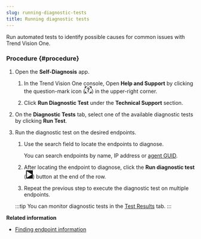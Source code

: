 ```yaml
---
slug: running-diagnostic-tests
title: Running diagnostic tests
---
```


Run automated tests to identify possible causes for common issues with Trend Vision One.

### Procedure {#procedure}

1.  Open the **Self-Diagnosis** app.

    1.  In the Trend Vision One console, Open **Help and Support** by clicking the question-mark icon (![](/images/entry=20230213172122.webp)) in the upper-right corner.

    2.  Click **Run Diagnostic Test** under the **Technical Support** section.

2.  On the **Diagnostic Tests** tab, select one of the available diagnostic tests by clicking **Run Test**.

3.  Run the diagnostic test on the desired endpoints.

    1.  Use the search field to locate the endpoints to diagnose.

        You can search endpoints by name, IP address or [agent GUID](finding-endpoint-information.md).

    2.  After locating the endpoint to diagnose, click the **Run diagnostic test** (![](/images/run_icon=cbe6ecd0-17e8-4e04-bef3-4efe4eb9c7e5.webp)) button at the end of the row.

    3.  Repeat the previous step to execute the diagnostic test on multiple endpoints.

    :::tip
    You can monitor diagnostic tests in the [Test Results](test-results-tab.md) tab.
    :::

**Related information**

- [Finding endpoint information](finding-endpoint-information.md "Locate the endpoint information required to run a diagnostic test in the Self-Diagnosis app.")
